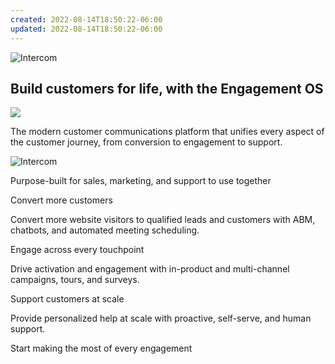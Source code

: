 ```yaml
---
created: 2022-08-14T18:50:22-06:00
updated: 2022-08-14T18:50:22-06:00
---
```

![Intercom](https://www.intercom.com/_next/static/images/brp-homepage-bg-487f99d7891cf231848319947411d885.jpg)

## Build customers for life, with the Engagement OS

![](https://www.intercom.com/_next/static/images/smile-ae4a6ce9412b3e1d047bbf8d40c8757a.svg)

The modern customer communications platform that unifies every aspect of the customer journey, from conversion to engagement to support.

![Intercom](https://www.intercom.com/_next/static/images/brp-homepage-bg-mobile-40110fd0c90907e4010d001080e0e22b.jpg)

Purpose-built for sales, marketing, and support to use together

Convert more customers

Convert more website visitors to qualified leads and customers with ABM, chatbots, and automated meeting scheduling.

Engage across every touchpoint

Drive activation and engagement with in-product and multi-channel campaigns, tours, and surveys.

Support customers at scale

Provide personalized help at scale with proactive, self-serve, and human support.

Start making the most of every engagement